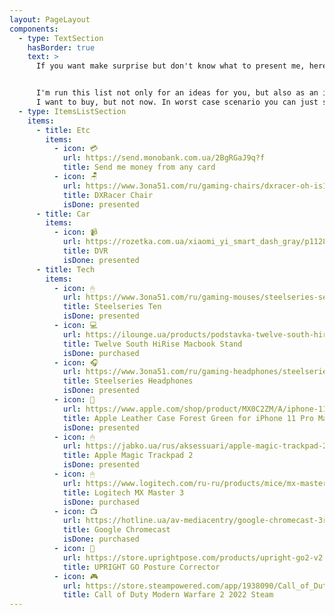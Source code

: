 ```yaml
---
layout: PageLayout
components:
  - type: TextSection
    hasBorder: true
    text: >
      If you want make surprise but don't know what to present me, here are some ideas to help you 😊


      I'm run this list not only for an ideas for you, but also as an ideas for me - for the things which 
      I want to buy, but not now. In worst case scenario you can just send me some beer in non-liquid state 💳
  - type: ItemsListSection
    items:
      - title: Etc
        items:
          - icon: 💳
            url: https://send.monobank.com.ua/2BgRGaJ9q?f
            title: Send me money from any card
          - icon: 🪑
            url: https://www.3ona51.com/ru/gaming-chairs/dxracer-oh-is166-nw/index.html
            title: DXRacer Chair
            isDone: presented
      - title: Car
        items:
          - icon: 📹
            url: https://rozetka.com.ua/xiaomi_yi_smart_dash_gray/p11283724/
            title: DVR
            isDone: presented
      - title: Tech
        items:
          - icon: 🖱
            url: https://www.3ona51.com/ru/gaming-mouses/steelseries-sensei-ten-62527/index.html
            title: Steelseries Ten
            isDone: presented
          - icon: 💻
            url: https://ilounge.ua/products/podstavka-twelve-south-hirise-macbook-kupit
            title: Twelve South HiRise Macbook Stand
            isDone: purchased
          - icon: 🎧
            url: https://www.3ona51.com/ru/gaming-headphones/steelseries-arctis-3-bluetooth-2019-edition-61509/index.html
            title: Steelseries Headphones
            isDone: presented
          - icon: 📱
            url: https://www.apple.com/shop/product/MX0C2ZM/A/iphone-11-pro-max-leather-case-forest-green
            title: Apple Leather Case Forest Green for iPhone 11 Pro Max
            isDone: presented
          - icon: 🖱
            url: https://jabko.ua/rus/aksessuari/apple-magic-trackpad-2--mrmf2-
            title: Apple Magic Trackpad 2
            isDone: presented
          - icon: 🖱
            url: https://www.logitech.com/ru-ru/products/mice/mx-master-3.910-005694.html
            title: Logitech MX Master 3
            isDone: purchased
          - icon: 📺
            url: https://hotline.ua/av-mediacentry/google-chromecast-3rd-generation/prices/?merchantid=24029&gclid=CjwKCAiAx_DwBRAfEiwA3vwZYq0cfIcQ7gaKIoEYRsaxvtiNBq-qJfZQ9HXe0fN7nYiM3P2tlw5d6hoCE84QAvD_BwE
            title: Google Chromecast
            isDone: purchased
          - icon: 👔
            url: https://store.uprightpose.com/products/upright-go2-v2
            title: UPRIGHT GO Posture Corrector
          - icon: 🎮
            url: https://store.steampowered.com/app/1938090/Call_of_Duty_Modern_Warfare_II/
            title: Call of Duty Modern Warfare 2 2022 Steam
---
```

